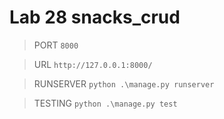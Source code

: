# Lab 28 snacks_crud

> PORT `8000` 


> URL `http://127.0.0.1:8000/`


> RUNSERVER `python .\manage.py runserver`


> TESTING `python .\manage.py test`
